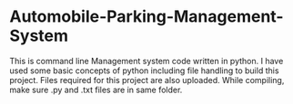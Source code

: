 # Automobile-Parking-Management-System

This is command line Management system code written in python. I have used some basic concepts of python including file handling to build this project. Files required for this project are also uploaded. While compiling, make sure .py and .txt files are in same folder.
